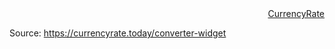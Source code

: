 <html>
<head>
</head>
<body>
  <!-- START CODE Attention! Do not modify this code; --><script>var fm = "EUR";var to = "USD";var tz = "timezone";var sz = "1x1";var lg = "en";var st = "primary";var lr = "0";var rd = "0";</script><script src="//currencyrate.today/converter"></script><div style="text-align:right"><a href="https://currencyrate.today">CurrencyRate</a></div><!-- Attention! Do not modify this code; END CODE -->

Source: https://currencyrate.today/converter-widget
</body>
</html>

